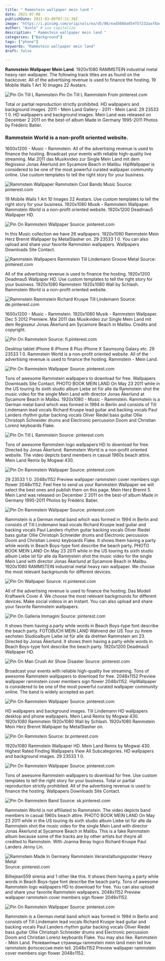 ```yaml
---
title: " Rammstein wallpaper mein land "
date: 2021-07-08
publishDate: 2021-03-08T07:21:39Z
image: "https://i.pinimg.com/originals/ea/d5/08/ead5088a854f57232aaf8a4dd17ee0c5.jpg"
author: "Asole" # use capitalize
description: " Rammstein wallpaper mein land "
categories: ["Background"]
tags: ["phone"]
keywords: "Rammstein wallpaper mein land"
draft: false

---
```



**Rammstein Wallpaper Mein Land**. 1920x1080 RAMMSTEIN industrial metal heavy rain wallpaper. The following track titles are as found on the backcover. All of the advertising revenue is used to finance the hosting. 19 Mobile Walls 1 Art 10 Images 22 Avatars.

![Pin On Till L Rammstein](https://i.pinimg.com/736x/3e/b5/31/3eb531bc7eabc81a24a6604efb2f65c4.jpg "Pin On Till L Rammstein")
Pin On Till L Rammstein From pinterest.com


Total or partial reproduction strictly prohibited. HD wallpapers and background images. 2011 - Mein Land Gallery - 2011 - Mein Land. 29 23533 1 0. HD wallpapers and background images. Mein Land was released on December 2 2011 on the best-of album Made in Germany 1995-2011 Photos by Frédéric Batier.

### Rammstein World is a non-profit oriented website.

1600x1200 - Music - Rammstein. All of the advertising revenue is used to finance the hosting. Broadcast your events with reliable high-quality live streaming. Mai 2011 das Musikvideo zur Single Mein Land mit dem Regisseur Jonas Åkerlund am Sycamore Beach in Malibu. HipWallpaper is considered to be one of the most powerful curated wallpaper community online. Use custom templates to tell the right story for your business.


![Rammstein Wallpaper Rammstein Cool Bands Music](https://i.pinimg.com/originals/b4/bf/5e/b4bf5ea119162a5705cd2d4c3282e898.jpg "Rammstein Wallpaper Rammstein Cool Bands Music")
Source: pinterest.com

19 Mobile Walls 1 Art 10 Images 22 Avatars. Use custom templates to tell the right story for your business. 1920x1080 Musik - Rammstein Wallpaper. Rammstein World is a non-profit oriented website. 1920x1200 Deadmau5 Wallpaper HD.

![Pin On Rammstein Wallpaper](https://i.pinimg.com/originals/ca/b0/12/cab012ee9f6e27d90d8601e6a0ca78f8.jpg "Pin On Rammstein Wallpaper")
Source: pinterest.com

In this Music collection we have 26 wallpapers. 1920x1080 Rammstein Mein Herz Brennt Wallpaper by MetalSlasher on. 29 23533 1 0. You can also upload and share your favorite Rammstein wallpapers. Wallpapers Downloads Site Contact.

![Rammstein Wallpapers Rammstein Till Lindemann Groove Metal](https://i.pinimg.com/originals/9b/13/40/9b1340e739e915e52db3f407c0a79f94.jpg "Rammstein Wallpapers Rammstein Till Lindemann Groove Metal")
Source: pinterest.com

All of the advertising revenue is used to finance the hosting. 1920x1200 Deadmau5 Wallpaper HD. Use custom templates to tell the right story for your business. 1920x1080 Rammstein 1920x1080 Wall by Schlash. Rammstein World is a non-profit oriented website.

![Rammstein Rammstein Richard Kruspe Till Lindemann](https://i.pinimg.com/originals/da/ab/89/daab8995e7e736729bb709ced061defc.jpg "Rammstein Rammstein Richard Kruspe Till Lindemann")
Source: de.pinterest.com

1600x1200 - Music - Rammstein. 1920x1080 Musik - Rammstein Wallpaper. Dec 5 2012 Premiere. Mai 2011 das Musikvideo zur Single Mein Land mit dem Regisseur Jonas Åkerlund am Sycamore Beach in Malibu. Credits and copyright.

![Pin On Rammstein](https://i.pinimg.com/originals/8d/cf/49/8dcf496134e1716b827d53277323a514.jpg "Pin On Rammstein")
Source: fi.pinterest.com

Desktop tablet iPhone 8 iPhone 8 Plus iPhone X Sasmsung Galaxy etc. 29 23533 1 0. Rammstein World is a non-profit oriented website. All of the advertising revenue is used to finance the hosting. Rammstein - Mein Land.

![Pin On Rammstein Wallpaper](https://i.pinimg.com/originals/5b/85/ff/5b85ff0c32f58c0883863a2bb9dc75f6.jpg "Pin On Rammstein Wallpaper")
Source: pinterest.com

Tons of awesome Rammstein wallpapers to download for free. Wallpapers Downloads Site Contact. PHOTO BOOK MEIN LAND On May 23 2011 while in the US touring its sixth studio album Liebe ist für alle da Rammstein shot the music video for the single Mein Land with director Jonas Åkerlund at Sycamore Beach in Malibu. 1920x1080 - Music - Rammstein. Rammstein is a German metal band which was formed in 1994 in Berlin and consists of Till Lindemann lead vocals Richard Kruspe lead guitar and backing vocals Paul Landers rhythm guitar backing vocals Oliver Riedel bass guitar Ollie Christoph Schneider drums and Electronic percussion Doom and Christian Lorenz keyboards Flake.

![Pin On Till L Rammstein](https://i.pinimg.com/736x/3e/b5/31/3eb531bc7eabc81a24a6604efb2f65c4.jpg "Pin On Till L Rammstein")
Source: pinterest.com

Tons of awesome Rammstein logo wallpapers HD to download for free. Directed by Jonas Åkerlund. Rammstein World is a non-profit oriented website. The video depicts band members in casual 1960s beach attire. Mein Land Remix by Mogwai 430.

![Pin On Rammstein Wallpaper](http://th01.deviantart.net/fs70/PRE/f/2013/235/7/7/und_die_welt_zahlt_laut_bis_zehn____by_michelrt-d6jc6a3.jpg "Pin On Rammstein Wallpaper")
Source: pinterest.com

29 23533 1 0. 2048x1152 Preview wallpaper rammstein cover members sign flower 2048x1152. Feel free to send us your Rammstein Wallpaper we will select the best ones and publish them on this page. Mein Herz Brennt 5. Mein Land was released on December 2 2011 on the best-of album Made in Germany 1995-2011 Photos by Frédéric Batier.

![Pin On Rammstein Wallpaper](https://i.pinimg.com/originals/6b/58/ba/6b58babb10070388d088cff0132ff801.jpg "Pin On Rammstein Wallpaper")
Source: pinterest.com

Rammstein is a German metal band which was formed in 1994 in Berlin and consists of Till Lindemann lead vocals Richard Kruspe lead guitar and backing vocals Paul Landers rhythm guitar backing vocals Oliver Riedel bass guitar Ollie Christoph Schneider drums and Electronic percussion Doom and Christian Lorenz keyboards Flake. It shows them having a party while words in Beach Boys-type font describe the beach party. PHOTO BOOK MEIN LAND On May 23 2011 while in the US touring its sixth studio album Liebe ist für alle da Rammstein shot the music video for the single Mein Land with director Jonas Åkerlund at Sycamore Beach in Malibu. 1920x1080 RAMMSTEIN industrial metal heavy rain wallpaper. We choose the most relevant backgrounds for different devices.

![Pin On Wallpaper](https://i.pinimg.com/originals/17/65/23/17652356e31890224a5d30db5365e3cb.jpg "Pin On Wallpaper")
Source: nl.pinterest.com

All of the advertising revenue is used to finance the hosting. Das Modell Kraftwerk Cover 4. We choose the most relevant backgrounds for different devices. Make social videos in an instant. You can also upload and share your favorite Rammstein wallpapers.

![Pin On Galleria Immagini](https://i.pinimg.com/originals/f1/42/44/f14244cf7f8c21d8424276ac48abcca3.jpg "Pin On Galleria Immagini")
Source: pinterest.com

It shows them having a party while words in Beach Boys-type font describe the beach party. FOTOBUCH MEIN LAND Während der US Tour zu ihrem sechsten Studioalbum Liebe ist für alle da drehten Rammstein am 23. Directed by Jonas Åkerlund. It shows them having a party while words in Beach Boys-type font describe the beach party. 1920x1200 Deadmau5 Wallpaper HD.

![Pin On Man Crush Air Show Disaster](https://i.pinimg.com/originals/f3/19/36/f3193647317da9b24db87f634146f7af.jpg "Pin On Man Crush Air Show Disaster")
Source: pinterest.com

Broadcast your events with reliable high-quality live streaming. Tons of awesome Rammstein wallpapers to download for free. 2048x1152 Preview wallpaper rammstein cover members sign flower 2048x1152. HipWallpaper is considered to be one of the most powerful curated wallpaper community online. The band is widely accepted as part.

![Pin On Rammstein Wallpaper](https://i.pinimg.com/originals/b9/75/3c/b9753c98a97b193b0bfdb3b0a3d1195b.jpg "Pin On Rammstein Wallpaper")
Source: pinterest.com

HD wallpapers and background images. Till Lindemann HD wallpapers desktop and phone wallpapers. Mein Land Remix by Mogwai 430. 1920x1080 Rammstein 1920x1080 Wall by Schlash. 1920x1080 Rammstein Mein Herz Brennt Wallpaper by MetalSlasher on.

![Pin On Rammstein](https://i.pinimg.com/originals/31/1d/9a/311d9a9ec56f9db152e1aee41e2a1cb5.jpg "Pin On Rammstein")
Source: br.pinterest.com

1920x1080 Rammstein Wallpaper HD. Mein Land Remix by Mogwai 430. Highest Rated Finding Wallpapers View All Subcategories. HD wallpapers and background images. 29 23533 1 0.

![Pin On Rammstein Wallpaper](https://i.pinimg.com/originals/81/c0/1a/81c01a8ed8af99610569a66a4c9b397f.jpg "Pin On Rammstein Wallpaper")
Source: pinterest.com

Tons of awesome Rammstein wallpapers to download for free. Use custom templates to tell the right story for your business. Total or partial reproduction strictly prohibited. All of the advertising revenue is used to finance the hosting. Wallpapers Downloads Site Contact.

![Pin On Rammstein Band](https://i.pinimg.com/originals/e9/2b/e6/e92be6a162ab5c729123ae515e8e9a9e.jpg "Pin On Rammstein Band")
Source: sk.pinterest.com

Rammstein World is not affiliated to Rammstein. The video depicts band members in casual 1960s beach attire. PHOTO BOOK MEIN LAND On May 23 2011 while in the US touring its sixth studio album Liebe ist für alle da Rammstein shot the music video for the single Mein Land with director Jonas Åkerlund at Sycamore Beach in Malibu. This is a fake Rammstein album because some of the tracks are by other artists but theyre all credited to Rammstein. With Joanna Beray Ingco Richard Kruspe Paul Landers Jenny Lin.

![Rammstein Made In Germany Rammstein Veranstaltungsposter Heavy Metal](https://i.pinimg.com/originals/d9/d4/d4/d9d4d4dfb4f13f3bade89efebd05b2da.jpg "Rammstein Made In Germany Rammstein Veranstaltungsposter Heavy Metal")
Source: pinterest.com

Billiejean559 sirenia and 1 other like this. It shows them having a party while words in Beach Boys-type font describe the beach party. Tons of awesome Rammstein logo wallpapers HD to download for free. You can also upload and share your favorite Rammstein wallpapers. 2048x1152 Preview wallpaper rammstein cover members sign flower 2048x1152.

![Pin On Rammstein Wallpaper](https://i.pinimg.com/originals/ea/d5/08/ead5088a854f57232aaf8a4dd17ee0c5.jpg "Pin On Rammstein Wallpaper")
Source: pinterest.com

Rammstein is a German metal band which was formed in 1994 in Berlin and consists of Till Lindemann lead vocals Richard Kruspe lead guitar and backing vocals Paul Landers rhythm guitar backing vocals Oliver Riedel bass guitar Ollie Christoph Schneider drums and Electronic percussion Doom and Christian Lorenz keyboards Flake. You may also like. Rammstein - Mein Land. Релевантные страницы rammstein mein land mein teil live rammstein фотосессия mein teil. 2048x1152 Preview wallpaper rammstein cover members sign flower 2048x1152.

